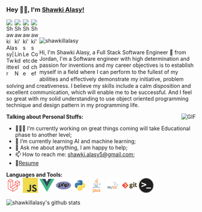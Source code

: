### Hey 👋🏽, I'm [Shawki Alasy!](https://shawkiIIalasy.tech) 

<a href="https://twitter.com/AlasyShawki">
  <img align="left" alt="Shawki Alasy| Twitter" width="22px" src="https://cdn.jsdelivr.net/npm/simple-icons@v3/icons/twitter.svg" />
</a>
<a href="https://www.linkedin.com/in/shawki-alasy-62485a15a/">
  <img align="left" alt="Shawki's LinkdeIN" width="22px" src="https://cdn.jsdelivr.net/npm/simple-icons@v3/icons/linkedin.svg" />
</a>
<a href="https://leetcode.com/alasy/">
  <img align="left" alt="Shawki's Leetcode" width="22px" src="https://cdn.jsdelivr.net/npm/simple-icons@v3/icons/leetcode.svg" />
</a>
<a href="https://www.codechef.com/users/shawki">
  <img align="left" alt="Shawki's Codechef" width="22px" src="https://cdn.jsdelivr.net/npm/simple-icons@v3/icons/codechef.svg" />
</a>

<br />
<br />

<p align="left"> <img src="https://komarev.com/ghpvc/?username=shawkiIIalasy&label=Profile%20views&color=0e75b6&style=flat" alt="shawkiIIalasy" /> </p>

Hi, I'm Shawki Alasy, a Full Stack Software Engineer 🚀 from Jordan, I'm a Software engineer with high determination and passion for inventions and my career objectives is to establish myself in a ﬁeld where I can perform to the fullest of my abilities and eﬀectively demonstrate my initiative, problem solving and creativeness. I believe my skills include a calm disposition and excellent communication, which will enable me to be successful. And I feel so great with my solid understanding to use object oriented programming technique and design pattern in my programming life.

  <img align="right" alt="GIF" src="https://media.giphy.com/media/836HiJc7pgzy8iNXCn/giphy.gif" />
  
**Talking about Personal Stuffs:**

- 👨🏽‍💻 I’m currently working on great things coming will take Educational phase to another level;
- 🌱 I’m currently learning AI and machine learning; 
- 💬 Ask me about anything, I am happy to help;
- 📫 How to reach me: shawki.alasy5@gmail.com;
- 📝[Resume](https://www.linkedin.com/in/shawki-alasy-62485a15a/)

**Languages and Tools:**  
<code><img height="40" src="https://raw.githubusercontent.com/github/explore/80688e429a7d4ef2fca1e82350fe8e3517d3494d/topics/laravel/laravel.png"></code>
<code><img height="40" src="https://raw.githubusercontent.com/github/explore/80688e429a7d4ef2fca1e82350fe8e3517d3494d/topics/javascript/javascript.png"></code>
<code><img height="40" src="https://raw.githubusercontent.com/github/explore/80688e429a7d4ef2fca1e82350fe8e3517d3494d/topics/vue/vue.png"></code>
<code><img height="40" src="https://raw.githubusercontent.com/github/explore/80688e429a7d4ef2fca1e82350fe8e3517d3494d/topics/php/php.png"></code>
<code><img height="40" src="https://raw.githubusercontent.com/github/explore/80688e429a7d4ef2fca1e82350fe8e3517d3494d/topics/python/python.png"></code>
<code><img height="40" src="https://raw.githubusercontent.com/github/explore/80688e429a7d4ef2fca1e82350fe8e3517d3494d/topics/java/java.png"></code>
<code><img height="40" src="https://raw.githubusercontent.com/github/explore/80688e429a7d4ef2fca1e82350fe8e3517d3494d/topics/mysql/mysql.png"></code>
<code><img height="40" src="https://raw.githubusercontent.com/github/explore/80688e429a7d4ef2fca1e82350fe8e3517d3494d/topics/git/git.png"></code>
<code><img height="40" src="https://raw.githubusercontent.com/github/explore/80688e429a7d4ef2fca1e82350fe8e3517d3494d/topics/terminal/terminal.png"></code>


![shawkiIIalasy's github stats](https://github-readme-stats.vercel.app/api?username=shawkiIIalasy&show_icons=true&hide_border=true)
